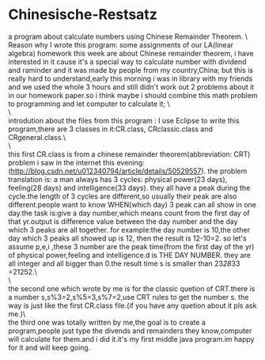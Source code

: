 # Chinesische-Restsatz
a program about calculate numbers using Chinese Remainder Theorem. \\<br>
 Reason why I wrote this program: some assignments of our LA(linear algebra) homework this week are about Chinese remainder theorem,
 i have interested in it cause it's a special way to calculate number with dividend and raminder and it was made by people from my country,China;
 but this is really hard to understand,early this morning i was in library with my friends and we used the whole 3 hours and still didn't work
 out 2 problems about it in our homework paper.so i think maybe i should combine this math problem to programming and
 let computer to calculate it; \\<br>
 \\<br>
 introdution about the files from this program : I use Eclipse to write this program,there are 3 classes in it:CR.class,
 CRclassic.class and CRgeneral.class.\\<br>
 \\<br>
 this first CR.class is from a chinese remainder theorem(abbreviation: CRT) problem
 i saw in the internet this evening: (http://blog.csdn.net/u012340794/article/details/50529557). the problem translation is:
 a man always has 3 cycles: physical power(23 days), feeling(28 days) and intelligence(33 days).
 they all have a peak during the cycle.the length of 3 cycles are different,so usually their peak are also different.people want to know 
 WHEN(which day) 3 peak can all show in one day.the task is:give a day number,which means count from the first day of that yr.output is difference value
 between the day number and the day which 3 peaks are all together. for example:the day number is 10,the other day which 3 peaks all showed up is 12,
 then the result is 12-10=2.
 so let's assume p,e,i ,these 3 number are the peak time(from the first day of the yr) of physical power,feeling and intelligence.d is THE DAY NUMBER.
 they are all integer and all bigger than 0.the result time s is smaller than 23*28*33 =21252.\\<br>
 \\<br>
 the second one which wrote by me is for the classic quetion of CRT.there is a number s,s%3=2,s%5=3,s%7=2,use CRT rules to get the number s.
 the way is just like the first CR.class file.(if you have any quetion about it pls ask me.)\\<br>
 the third one was totally written by me,the goal is to create a program,people just type the divends and remainders they know,computer will 
 calculate for them.and i did it.it's my first middle java program.im happy for it and will keep going.

 
 
 
 
